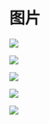# 图片

![](https://user-gold-cdn.xitu.io/2020/5/13/1720d99b435380e3?w=256&h=256&f=png&s=6624)

![](https://user-gold-cdn.xitu.io/2020/5/22/1723bbf20a61da0d?w=800&h=800&f=png&s=407331)

![](https://user-gold-cdn.xitu.io/2020/5/22/1723b8bf39b3586d?w=500&h=445&f=png&s=105031)

![](https://user-gold-cdn.xitu.io/2020/5/22/1723b8ca6ac03ced?imageView2/0/w/1280/h/960/format/webp/ignore-error/1)

![](https://user-gold-cdn.xitu.io/2020/5/22/1723b8f5e2072cd8?w=440&h=440&f=png&s=239450)
